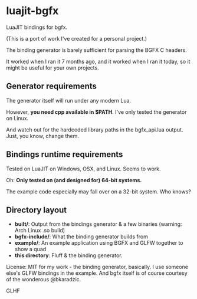 # luajit-bgfx

LuaJIT bindings for bgfx.

(This is a port of work I've created for a personal project.)

The binding generator is barely sufficient for parsing the BGFX C headers.

It worked when I ran it 7 months ago, and it worked when I ran it today, so it
might be useful for your own projects.

## Generator requirements

The generator itself will run under any modern Lua.

However, **you need cpp available in $PATH**. I've only tested the generator on Linux.

And watch out for the hardcoded library paths in the bgfx_api.lua output. Just, you know, change them.

## Bindings runtime requirements

Tested on LuaJIT on Windows, OSX, and Linux. Seems to work.

Oh: **Only tested on (and designed for) 64-bit systems.**

The example code especially may fall over on a 32-bit system. Who knows?

## Directory layout

* **built/**: Output from the bindings generator & a few binaries (warning: Arch Linux .so build)
* **bgfx-include/**: What the binding generator builds from
* **example/**: An example application using BGFX and GLFW together to show a quad
* **this directory**: Fluff &amp; the binding generator.

License: MIT for my work - the binding generator, basically. I use someone else's
GLFW bindings in the example. And bgfx itself is of course courtesy of the wonderous @bkaradzic.

GLHF
